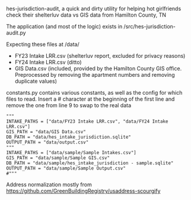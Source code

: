 hes-jurisdiction-audit, a quick and dirty utility for helping hot girlfriends check their shelterluv data vs GIS data from Hamilton County, TN

The application (and most of the logic) exists in /src/hes-jurisdiction-audit.py

Expecting these files at /data/
- FY23 Intake LRR.csv (shelterluv report, excluded for privacy reasons)
- FY24 Intake LRR.csv (ditto)
- GIS Data.csv (included, provided by the Hamilton County GIS office. Preprocessed by removing the apartment numbers and removing duplicate values)

constants.py contains various constants, as well as the config for which files to read. Insert a # character at the beginning of the first line and remove the one from line 9 to swap to the real data
```
"""
INTAKE_PATHS = ["data/FY23 Intake LRR.csv", "data/FY24 Intake LRR.csv"]
GIS_PATH = "data/GIS Data.csv"
DB_PATH = "data/hes_intake_jurisdiction.sqlite"
OUTPUT_PATH = "data/output.csv"
"""
INTAKE_PATHS = ["data/sample/Sample Intakes.csv"]
GIS_PATH = "data/sample/Sample GIS.csv"
DB_PATH = "data/sample/hes_intake_jurisdiction - sample.sqlite"
OUTPUT_PATH = "data/sample/Sample Output.csv"
#"""
```

Address normalization mostly from https://github.com/GreenBuildingRegistry/usaddress-scourgify
